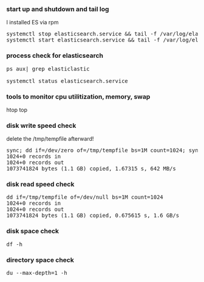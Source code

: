 ### start up and shutdown and tail log
I installed ES via rpm
<pre>
systemctl stop elasticsearch.service && tail -f /var/log/elasticsearch/elasticsearch.log
systemctl start elasticsearch.service && tail -f /var/log/elasticsearch/elasticsearch.log
</pre>

### process check for elasticsearch
<pre>
ps aux| grep elasticlastic

systemctl status elasticsearch.service
</pre>

### tools to monitor cpu utilitization, memory, swap
htop
top


### disk write speed check
delete the /tmp/tempfile afterward!
<pre>
sync; dd if=/dev/zero of=/tmp/tempfile bs=1M count=1024; sync
1024+0 records in
1024+0 records out
1073741824 bytes (1.1 GB) copied, 1.67315 s, 642 MB/s
</pre>

### disk read speed check
<pre>
dd if=/tmp/tempfile of=/dev/null bs=1M count=1024
1024+0 records in
1024+0 records out
1073741824 bytes (1.1 GB) copied, 0.675615 s, 1.6 GB/s
</pre>

### disk space check
<pre>
df -h
</pre>

### directory space check
<pre>
du --max-depth=1 -h
</pre>
